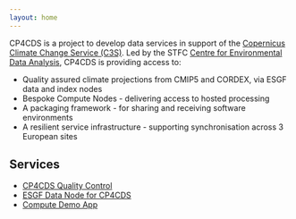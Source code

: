 ```yaml
---
layout: home
---
```

CP4CDS is a project to develop data services in support of the [Copernicus Climate Change Service (C3S)](https://climate.copernicus.eu/). Led by the STFC [Centre for Environmental Data Analysis](www.ceda.ac.uk), CP4CDS is providing access to:
- Quality assured climate projections from CMIP5 and CORDEX, via ESGF data and index nodes
- Bespoke Compute Nodes - delivering access to hosted processing
- A packaging framework - for sharing and receiving software environments
- A resilient service infrastructure - supporting synchronisation across 3 European sites

## Services

* [CP4CDS Quality Control](https://cp4cds-qcapp.ceda.ac.uk/)
* [ESGF Data Node for CP4CDS](https://cp4cds-index1.ceda.ac.uk/projects/cp4cds_ceda/)
* [Compute Demo App](https://bovec.dkrz.de/)
